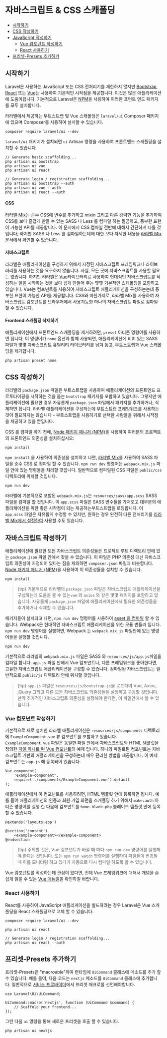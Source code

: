 # 자바스크립트 & CSS 스캐폴딩

- [시작하기](#introduction)
- [CSS 작성하기](#writing-css)
- [JavaScript 작성하기](#writing-javascript)
    - [Vue 컴포넌트 작성하기](#writing-vue-components)
    - [React 사용하기](#using-react)
- [프리셋-Presets 추가하기](#adding-presets)

<a name="introduction"></a>
## 시작하기

Laravel은 사용하는 JavaScript 또는 CSS 전처리기를 제한하지 않지만 [Bootstrap](https://getbootstrap.com/), [React](https://reactjs.org/) 또는 [Vue](https://vuejs.org/)는 사용하여 기본적인 시작점을 제공합니다. 이것은 많은 애플리케이션에 도움이됩니다. 기본적으로 Laravel은 [NPM](https://www.npmjs.org)을 사용하여 이러한 프런트 엔드 패키지를 모두 설치합니다.

라라벨에서 제공하는 부트스트랩 및 Vue 스캐폴딩은 `laravel/ui` Composer 패키지에 있으며 Composer를 사용하여 설치할 수 있습니다.

    composer require laravel/ui --dev

`laravel/ui` 패키지가 설치되면 `ui` Artisan 명령을 사용하여 프론트엔드 스캐폴딩을 설치할 수 있습니다.

    // Generate basic scaffolding...
    php artisan ui bootstrap
    php artisan ui vue
    php artisan ui react

    // Generate login / registration scaffolding...
    php artisan ui bootstrap --auth
    php artisan ui vue --auth
    php artisan ui react --auth

#### CSS

[라라벨 Mix](/docs/{{version}}/mix)는 순수 CSS에 변수를 추가하고 mixin 그리고 다른 강력한 기능을 추가하여 CSS를 보다 즐겁게 만들 수 있는 SASS 나 Less 를 컴파일 하는 깔끔하고, 풍부한 표현이 가능한 API를 제공합니다. 이 문서에서 CSS 컴파일 전반에 대해서 간단하게 다룰 것입니다; 하지만 SASS 나 Less 를 컴파일하는데에 대한 보다 자세한 내용을 [라라벨 Mix 문서](/docs/{{version}}/mix)에서 확인할 수 있습니다.

#### 자바스크립트

라라벨은 애플리케이션을 구성하기 위해서 지정된 자바스크립트 프레임워크나 라이브러리를 사용하는 것을 요구하지 않습니다. 사실, 모든 곳에 자바스크립트를 사용할 필요는 없습니다. 하지만 라라벨은 [Vue](https://vuejs.org)라이브러리르 사용하여 현대적인 자바스크립트를 작성하는 일을 시작하는 것을 보다 쉽게 만들어 주는 몇몇 기본적인 스캐폴딩을 포함하고 있습니다. Vue는 컴포넌트를 사용하여 자바스크립트 애플리케이션을 구성하는는데 풍부한 표현이 가능한 API를 제공합니다. CSS와 마찬가지로, 라라벨 Mix를 사용하여 자바스크립트 컴포넌트를 브라우저에서 사용가능한 하나의 자바스크립트 파일로 컴파일 할 수 있습니다.

#### Frontend 스캐폴딩 삭제하기

애플리케이션에서 프론트엔드 스캐폴딩을 제거하려면, `preset` 아티즌 명령어를 사용하면 됩니다. 이 명령어가 `none` 옵션과 함께 사용되면, 애플리케이션에 비어 있는 SASS 파일과 몇몇 자바스크립트 유틸리티 라이브러리를 남겨 놓고, 부트스트랩과 Vue 스캐폴딩을 제거합니다.

    php artisan preset none

<a name="writing-css"></a>
## CSS 작성하기

라라벨의 `package.json` 파일은 부트스트랩을 사용하여 애플리케이션의 프론트엔드 프로토타이핑을 시작하는 것을 돕는 `bootstrap` 패키지를 포함하고 있습니다. 그렇지만 애플리케이션에 필요한 경우 자유롭게 `package.json` 파일에서 패키지를 추가하거나, 삭제하면 됩니다. 라라벨 애플리케이션을 구성하는데 부트스트랩 프레임워크를 사용하는 것이 필요하지는 않습니다 - 부트스트랩을 사용하기로 선택한 사람들을 위해서 시작점을 제공하고 있을 뿐입니다.

CSS 를 컴파일 하기 전에, [Node 패키지 매니저 (NPM)](https://www.npmjs.org)을 사용하여 여러분의 프로젝트의 프론트엔드 의존성을 설치하십시오:

    npm install

`npm install` 을 사용하여 의존성을 설치하고 나면, [라라벨 Mix](/docs/{{version}}/mix#working-with-stylesheets)를 사용하여 SASS 파일을 순수 CSS 로 컴파일 할 수 있습니다. `npm run dev` 명령어는 `webpack.mix.js` 파일 안에 있는 명령들을 처리할 것입니다. 일반적으로 컴파일된 CSS 파일은 `public/css` 디렉토리에 위치할 것입니다.

    npm run dev

라라벨에 기본적으로 포함된 `webpack.mix.js`는 `resources/sass/app.scss` SASS 파일을 컴파일 할 것입니다. 이 `app.scss` 파일은 SASS 변수들을 가져오고 대부분의 애플리케이션을 위한 좋은 시작점이 되는 제공하는부트스트랩을 로딩합니다. 이 `app.scss` 파일은 자유롭게 수정할 수 있지만, 원하는 경우 완전히 다른 전처리기를 [라라벨 Mix에서 설정하여](/docs/{{version}}/mix) 사용할 수도 있습니다.

<a name="writing-javascript"></a>
## 자바스크립트 작성하기

애플리케이션에 필요한 모든 자바스크립트 의존성들은 프로젝트 루트 디렉토리 안에 있는 `package.json` 파일 안에서 찾을 수 있습니다. 이 파일은 PHP 의존성 대신 자바스크립트 의존성이 지정되어 있다는 점을 제외하면 `composer.json` 파일과 비슷합니다. [Node 패키지 매니저 (NPM)](https://www.npmjs.org)을 사용하여 이 의존성들을 설치할 수 있습니다.

    npm install

> {tip} 기본적으로 라라벨의 `package.json` 파일은 자바스크립트 애플리케이션을 구성하는데 도움을 줄 수 있는`vue` 와 `axios` 와 같은 몇몇 패키지를 포함하고 있습니다. 자유롭게 `package.json` 파일에 애플리케이션에서 필요한 의존성들을 추가하거나 삭제할 수 있습니다.

패키지들이 설치되고 나면, `npm run dev` 명령어를 사용하여 [asset 을 컴파일](/docs/{{version}}/mix) 할 수 있습니다. Webpack은 현대적인 자바스크립트 애플리케이션을 위한 모듈 번들러 입니다. `npm run dev` 명령어를 실행하면, Webpack 는 `webpack.mix.js` 파일안에 있는 명령어들을 실행할 것입니다.

    npm run dev

기본적으로 라라벨의 `webpack.mix.js` 파일은 SASS 와 `resources/js/app.js`파일을 컴파일 합니다. `app.js` 파일 안에서 Vue 컴포넌트나, 다른 프레임워크를 좋아한다면, 고유한 자바스크립트 애플리케이션을 구성할 수 있습니다. 컴파일된 자바스크립트는 일반적으로 `public/js` 디렉토리 안에 위치할 것입니다.

> {tip} `app.js` 파일은 `resources/js/bootstrap.js`을 로드하여 Vue, Axios, jQuery 그리고 다른 모든 자바스크립트 의존성들을 설정하고 구동할 것입니다. 만약 추가적인 자바스크립트 의존성을 설정해야 한다면, 이 파일안에서 할 수 있습니다.

<a name="writing-vue-components"></a>
### Vue 컴포넌트 작성하기

기본적으로 새로 설치한 라라벨 애플리케이션은 `resources/js/components` 디렉토리에 `ExampleComponent.vue` 뷰 컴포넌트를 포함하고 있습니다. `ExampleComponent.vue` 파일은 동일한 파일 안에서 자바스크립트와 HTML 템플릿을 정의한 [파일 하나로 된 Vue 컴포넌트](https://vuejs.org/guide/single-file-components)의 예제 입니다. 하나의 파일로된 컴포넌트는 자바스크립트 기반의 애플리케이션을 구성하는데 매우 편리한 방법을 제공합니다. 이 예제 컴포넌트는 `app.js` 에 등록되어 있습니다.

    Vue.component(
        'example-component',
        require('./components/ExampleComponent.vue').default
    );

애플리케이션에서 이 컴포넌트를 사용하려면, HTML 템플릿 안에 등록하면 됩니다. 예를 들어 애플리케이션의 인증과 회원 가입 화면을 스캐폴딩 하기 위해서 `make:auth` 아티즌 명령어를 실행 한 다음에 컴포넌트를 `home.blade.php` 블레이드 템플릿 안에 등록할 수 있습니다.

    @extends('layouts.app')

    @section('content')
        <example-component></example-component>
    @endsection

> {tip} 주의할 것은, Vue 컴포넌트가 바뀔 때 마다 `npm run dev` 명령어를 실행해야 한다는 것입니다. 또는 `npm run watch` 명령어를 실행하여 파일들이 변경될 때 이를 모니터링 하고 있다가 자동으로 다시 컴파일 하도록 할 수 있습니다.

Vue 컴포넌트를 작성하는데 관심이 있다면, 전체 Vue 프레임워크에 대해서 개념을 손쉽게 읽을 수 있는 [Vue 매뉴얼](https://kr.vuejs.org/v2/guide/index.html)을 확인하길 바랍니다.

<a name="using-react"></a>
### React 사용하기

React를 사용하여 JavaScript 애플리케이션을 빌드하려는 경우 Laravel은 Vue 스캐폴딩을 React 스캐폴딩으로 교체 할 수 있습니다.

    composer require laravel/ui --dev

    php artisan ui react

    // Generate login / registration scaffolding...
    php artisan ui react --auth

<a name="adding-presets"></a>
## 프리셋-Presets 추가하기

프리셋-Presets은 "macroable"하여 런타임에 `UiCommand` 클래스에 메소드를 추가 할 수 있습니다. 예를 들어, 다음 코드는 `nextjs` 메소드를 `UiCommand` 클래스에 추가합니다. 일반적으로 [서비스 프로바이더](/docs/{{version}}/providers)에서 프리셋 매크로를 선언해야합니다.

    use Laravel\Ui\UiCommand;

    UiCommand::macro('nextjs', function (UiCommand $command) {
        // Scaffold your frontend...
    });

그런 다음 `ui` 명령을 통해 새로운 프리셋을 호출 할 수 있습니다.

    php artisan ui nextjs
